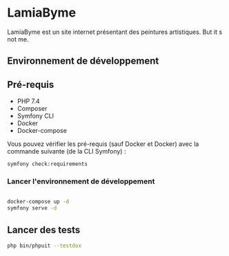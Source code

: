# LamiaByme

LamiaByme est un site internet présentant des peintures artistiques. But it s not me.

## Environnement de développement

## Pré-requis

* PHP 7.4
* Composer
* Symfony CLI
* Docker
* Docker-compose

Vous pouvez vérifier les pré-requis (sauf Docker et Docker) avec la commande suivante (de la CLI Symfony) :

```blash
symfony check:requirements
```

### Lancer l'environnement de développement

```bash

docker-compose up -d
symfony serve -d
```

## Lancer des tests

```bash
php bin/phpuit --testdox